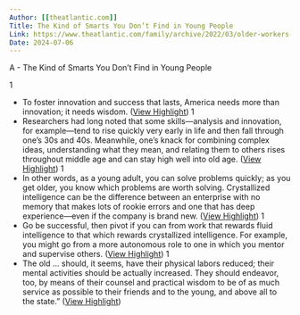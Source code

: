 ```yaml
---
Author: [[theatlantic.com]]
Title: The Kind of Smarts You Don’t Find in Young People
Link: https://www.theatlantic.com/family/archive/2022/03/older-workers-silicon-valley-business/623880/
Date: 2024-07-06
---
```

A - The Kind of Smarts You Don’t Find in Young People

1
- To foster innovation and success that lasts, America needs more than innovation; it needs wisdom. ([View Highlight](https://instapaper.com/read/1501291125/19449002))
1
- Researchers had long noted that some skills—analysis and innovation, for example—tend to rise quickly very early in life and then fall through one’s 30s and 40s. Meanwhile, one’s knack for combining complex ideas, understanding what they mean, and relating them to others rises throughout middle age and can stay high well into old age. ([View Highlight](https://instapaper.com/read/1501291125/19449005))
1
- In other words, as a young adult, you can solve problems quickly; as you get older, you know which problems are worth solving. Crystallized intelligence can be the difference between an enterprise with no memory that makes lots of rookie errors and one that has deep experience—even if the company is brand new. ([View Highlight](https://instapaper.com/read/1501291125/19449008))
1
- Go be successful, then pivot if you can from work that rewards fluid intelligence to that which rewards crystallized intelligence. For example, you might go from a more autonomous role to one in which you mentor and supervise others. ([View Highlight](https://instapaper.com/read/1501291125/19449023))
1
- The old … should, it seems, have their physical labors reduced; their mental activities should be actually increased. They should endeavor, too, by means of their counsel and practical wisdom to be of as much service as possible to their friends and to the young, and above all to the state.” ([View Highlight](https://instapaper.com/read/1501291125/19449035))
